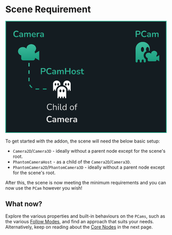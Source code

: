 # Scene Requirement
![Basic Structure Overview](../assets/guides/basic-setup.svg)

To get started with the addon, the scene will need the below basic setup:

- `Camera2D`/`Camera3D` - ideally without a parent node except for the scene's root.
- `PhantomCameraHost` - as a child of the `Camera2D`/`Camera3D`.
- `PhantomCamera2D`/`PhantomCamera3D` - ideally without a parent node except for the scene's root.

After this, the scene is now meeting the minimum requirements and you can now use the `PCam` however you wish!

## What now?
Explore the various properties and built-in behaviours on the `PCams`, such as the various [Follow Modes](../follow-modes/overview.md), and find an approach that suits your needs. Alternatively, keep on reading about the [Core Nodes](../core-nodes/phantom-camera-2d) in the next page.